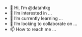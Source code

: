 - 👋 Hi, I’m @datahtkg
- 👀 I’m interested in ...
- 🌱 I’m currently learning ...
- 💞️ I’m looking to collaborate on ...
- 📫 How to reach me ...

<!---
datahtkg/datahtkg is a ✨ special ✨ repository because its `README.md` (this file) appears on your GitHub profile.
You can click the Preview link to take a look 
